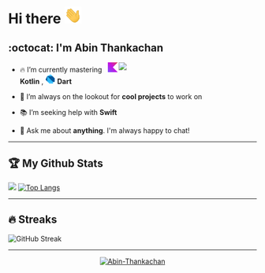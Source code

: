 # Hi there <img src="https://github.com/ABSphreak/ABSphreak/blob/master/gifs/Hi.gif" width="35px">

## :octocat: I'm Abin Thankachan 

<img align="right" src="https://giphy.com/gifs/looneytunesworldofmayhem-world-of-mayhem-looney-tunes-ltwom-RbDKaczqWovIugyJmW" width="280px">
<!-- <iframe src="https://giphy.com/embed/RbDKaczqWovIugyJmW" width="480" height="270" frameBorder="0" class="giphy-embed" allowFullScreen></iframe><p><a href="https://giphy.com/gifs/looneytunesworldofmayhem-world-of-mayhem-looney-tunes-ltwom-RbDKaczqWovIugyJmW">via GIPHY</a></p> -->

- 🔥 I’m currently mastering &nbsp; 
<img height="20" src="https://raw.githubusercontent.com/github/explore/80688e429a7d4ef2fca1e82350fe8e3517d3494d/topics/kotlin/kotlin.png"> **Kotlin** , 
<img height="20" src="https://raw.githubusercontent.com/github/explore/80688e429a7d4ef2fca1e82350fe8e3517d3494d/topics/dart/dart.png"> **Dart**

- 🚀 I’m always on the lookout for **cool projects** to work on 
- 📚 I’m seeking help with **Swift** 
- 💬 Ask me about **anything**. I'm always happy to chat!

---

## 🏆 My Github Stats 

[![](https://github-readme-stats.vercel.app/api?username=Abin-Thankachan&&show_icons=true&title_color=ffffff&icon_color=bb2acf&text_color=daf7dc&bg_color=151515)](https://github.com/Abin-Thankachan)
[![Top Langs](https://github-readme-stats.vercel.app/api/top-langs/?username=Abin-Thankachan&&show_icons=true&title_color=ffffff&icon_color=bb2acf&text_color=daf7dc&bg_color=151515)](https://github.com/Abin-Thankachan)

---

## 🔥 Streaks

![GitHub Streak](https://github-readme-streak-stats.herokuapp.com?user=Abin-Thankachan&theme=bear&hide_border=true&fire=DD2727&stroke=DD2727&ring=A41FAE&sideNums=B3DADD&currStreakLabel=DD7A18&sideLabels=57DD3B&dates=A41FAE)

---

<p align="center">
  <a href="https://github.com/ryo-ma/github-profile-trophy">
    <img width=800 src="https://github-profile-trophy.vercel.app/?username=Abin-Thankachan&column=7" alt="Abin-Thankachan" />
  </a> 
</p>
